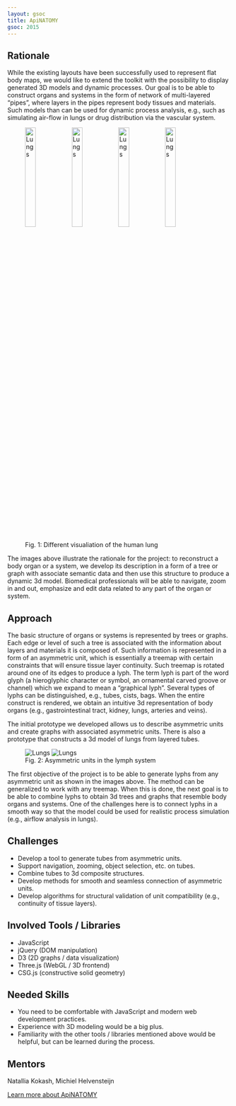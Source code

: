 ```yaml
---
layout: gsoc 
title: ApiNATOMY
gsoc: 2015
---
```

    
Rationale
---------

While the existing layouts have been successfully used to represent flat body maps, we would like to extend the toolkit with the possibility to display generated 3D models and dynamic processes. Our goal is to be able to construct organs and systems in the form of network of multi-layered “pipes”, where layers in the pipes represent body tissues and materials. Such models than can be used for dynamic process analysis, e.g., such as simulating air-flow in lungs or drug distribution via the vascular system.

<figure class="figure-no-block">
	<img src="{{ site.baseurl }}gsoc/2015/img/apinatomy/lungs_human.png" alt="Lungs" width="24%">
	<img src="{{ site.baseurl }}gsoc/2015/img/apinatomy/lungs.png" alt="Lungs" width="24%">
	<img src="{{ site.baseurl }}gsoc/2015/img/apinatomy/lungs_illustration.png" alt="Lungs" width="24%">
	<img src="{{ site.baseurl }}gsoc/2015/img/apinatomy/lungs_blood.png" alt="Lungs" width="24%">
	<figcaption>Fig. 1: Different visualiation of the human lung</figcaption>
</figure>
  
The images above illustrate the rationale for the project: to reconstruct a body organ or a system, we develop its description in a form of a tree or graph with associate semantic data and then use this structure to produce a dynamic 3d model. Biomedical professionals will be able to navigate, zoom in and out, emphasize and edit data related to any part of the organ or system.

Approach
--------

The basic structure of organs or systems is represented by trees or graphs. Each edge or level of such a tree is associated with the information about layers and materials it is composed of. Such information is represented in a form of an asymmetric unit, which is essentially a treemap with certain constraints that will ensure tissue layer continuity. Such treemap is rotated around one of its edges to produce a lyph. The term lyph is part of the word glyph (a hieroglyphic character or symbol, an ornamental carved groove or channel) which we expand to mean a “graphical lyph”. Several types of lyphs can be distinguished, e.g., tubes, cists, bags. When the entire construct is rendered, we obtain an intuitive 3d representation of body organs (e.g., gastrointestinal tract, kidney, lungs, arteries and veins).  

The initial prototype we developed allows us to describe asymmetric units and create graphs with associated asymmetric units. There is also a prototype that constructs a 3d model of lungs from layered tubes.

<figure class="figure-no-block">
	<img src="{{ site.baseurl }}gsoc/2015/img/apinatomy/lungs_tubes_graph.png" alt="Lungs" style="max-height: 200px">
	<img src="{{ site.baseurl }}gsoc/2015/img/apinatomy/lungs_tubes.png" alt="Lungs" style="max-height: 200px">
	<figcaption>Fig. 2: Asymmetric units in the lymph system</figcaption>
</figure>

The first objective of the project is to be able to generate lyphs from any asymmetric unit as shown in the images above. The method can be generalized to work with any treemap. When this is done, the next goal is to be able to combine lyphs to obtain 3d trees and graphs that resemble body organs and systems. One of the challenges here is to connect lyphs in a smooth way so that the model could be used for realistic process simulation (e.g., airflow analysis in lungs).

Challenges
---------

* Develop a tool to generate tubes from asymmetric units.
* Support navigation, zooming, object selection, etc. on tubes.
* Combine tubes to 3d composite structures.
* Develop methods for smooth and seamless connection of asymmetric units.
* Develop algorithms for structural validation of unit compatibility (e.g., continuity of tissue layers).

Involved Tools / Libraries
-------------------------

* JavaScript
* jQuery (DOM manipulation)
* D3 (2D graphs / data visualization)
* Three.js (WebGL / 3D frontend)
* CSG.js (constructive solid geometry)

Needed Skills
-------------

* You need to be comfortable with JavaScript and modern web development practices.
* Experience with 3D modeling would be a big plus.
* Familiarity with the other tools / libraries mentioned above would be helpful, but can be learned during the process.

Mentors
--------
Natallia Kokash, Michiel Helvensteijn

<a target="_blank" class="btn btn-primary pull-right" href="{{ site.baseurl }}gsoc/2015/projects/apinatomy.html">Learn more about ApiNATOMY</a>  
<br> 
